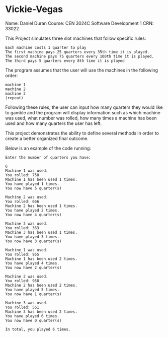 # Vickie-Vegas

Name: Daniel Duran
Course: CEN 3024C Software Development 1
CRN: 33022

This Project simulates three slot machines that follow specific rules:

    Each machine costs 1 quarter to play
    The first machine pays 25 quarters every 35th time it is played.
    The second machine pays 75 quarters every 100th time it is played.
    The third pays 5 quarters every 8th time it is played

The program assumes that the user will use the machines in the following order:

    machine 1
    machine 2
    machine 3
    (repeat)

Following these rules, the user can input how many quarters they would like to gamble and the program will display information such as which machine was used, what number was rolled, how many times a machine has been used and how many quarters the user has left. 

This project demonstrates the ability to define several methods in order to create a better organized final outcome.

Below is an example of the code running:

    Enter the number of quarters you have: 
    
    6
    Machine 1 was used.
    You rolled: 758
    Machine 1 has been used 1 times.
    You have played 1 times.
    You now have 5 quarter(s)
    
    Machine 2 was used.
    You rolled: 666
    Machine 2 has been used 1 times.
    You have played 2 times.
    You now have 4 quarter(s)
    
    Machine 3 was used.
    You rolled: 363
    Machine 3 has been used 1 times.
    You have played 3 times.
    You now have 3 quarter(s)
    
    Machine 1 was used.
    You rolled: 955
    Machine 1 has been used 2 times.
    You have played 4 times.
    You now have 2 quarter(s)
    
    Machine 2 was used.
    You rolled: 958
    Machine 2 has been used 2 times.
    You have played 5 times.
    You now have 1 quarter(s)
    
    Machine 3 was used.
    You rolled: 561
    Machine 3 has been used 2 times.
    You have played 6 times.
    You now have 0 quarter(s)
    
    In total, you played 6 times.
